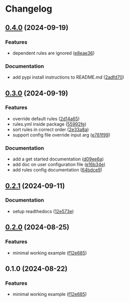 # Changelog

## [0.4.0](https://github.com/mariugul/comeit/compare/0.3.0...0.4.0) (2024-09-19)


### Features

* dependent rules are ignored ([e8eae36](https://github.com/mariugul/comeit/commit/e8eae368a73b36c3910cc6627da41e932c469fd9))


### Documentation

* add pypi install instructions to README.md ([2adfd70](https://github.com/mariugul/comeit/commit/2adfd706576655ac83a44779dcfad6bf225fafca))

## [0.3.0](https://github.com/mariugul/comeit/compare/0.2.1...0.3.0) (2024-09-19)


### Features

* override default rules ([2d14a65](https://github.com/mariugul/comeit/commit/2d14a65a22bf294dee730b318e2d79d32137049a))
* rules.yml inside package ([55992fe](https://github.com/mariugul/comeit/commit/55992fead34deb0451282edcc238fe9259ac095c))
* sort rules in correct order ([2e33a8a](https://github.com/mariugul/comeit/commit/2e33a8ab28cbe20b6bdfbbafc3a1a99843981b66))
* support config file override input arg ([e781f99](https://github.com/mariugul/comeit/commit/e781f996207e210277b5831dc95f27bc75dabe57))


### Documentation

* add a get started documentation ([d09ee6a](https://github.com/mariugul/comeit/commit/d09ee6a5d654bb0c006e3bd766c482e64910c55d))
* add doc on user configuration file ([e16b34e](https://github.com/mariugul/comeit/commit/e16b34eae304f3fd6227ff901996d59ae48ef2a8))
* add rules config documentation ([64bdce9](https://github.com/mariugul/comeit/commit/64bdce967131ab0daa078262d3d03b4e1aff47a7))

## [0.2.1](https://github.com/mariugul/comeit/compare/0.2.0...0.2.1) (2024-09-11)


### Documentation

* setup readthedocs ([12e573e](https://github.com/mariugul/comeit/commit/12e573e6a8dc7901c8c306189d330125e934c3bc))

## [0.2.0](https://github.com/mariugul/comeit/compare/v0.1.0...0.2.0) (2024-08-25)


### Features

* minimal working example ([f12e685](https://github.com/mariugul/comeit/commit/f12e6852ed347f4fabe3befa8ab1bc6ff6e23fac))

## 0.1.0 (2024-08-22)


### Features

* minimal working example ([f12e685](https://github.com/mariugul/comeit/commit/f12e6852ed347f4fabe3befa8ab1bc6ff6e23fac))

